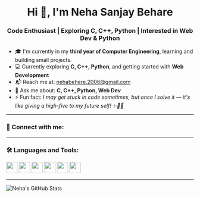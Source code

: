 <h1 align="center">Hi 👋, I'm Neha Sanjay Behare</h1>
<h3 align="center">Code Enthusiast | Exploring C, C++, Python | Interested in Web Dev & Python</h3>

- 🎓 I'm currently in my **third year of Computer Engineering**, learning and building small projects.  
- 💻 Currently exploring **C, C++, Python**, and getting started with **Web Development**  
- 📬 Reach me at: [nehabehere.2006@gmail.com](mailto:nehabehere.2006@gmail.com)  
- 💬 Ask me about: **C, C++, Python, Web Dev**
- ⚡ Fun fact:  *I may get stuck in code sometimes, but once I solve it — it's like giving a high-five to my future self! ✨🧠💖*


---

### 🤝 Connect with me:
<p align="left">
  <a href="https://www.linkedin.com/in/neha-behare-386b7b287" target="_blank">
  
  </a>
</p>

---

### 🛠️ Languages and Tools:
<p>
  <img src="https://cdn.jsdelivr.net/gh/devicons/devicon/icons/c/c-original.svg" height="30" />
  <img src="https://cdn.jsdelivr.net/gh/devicons/devicon/icons/cplusplus/cplusplus-original.svg" height="30" />
  <img src="https://cdn.jsdelivr.net/gh/devicons/devicon/icons/python/python-original.svg" height="30" />
  <img src="https://cdn.jsdelivr.net/gh/devicons/devicon/icons/html5/html5-original.svg" height="30" />
  <img src="https://cdn.jsdelivr.net/gh/devicons/devicon/icons/css3/css3-original.svg" height="30" />
  <img src="https://cdn.jsdelivr.net/gh/devicons/devicon/icons/javascript/javascript-original.svg" height="30" />
</p>

---

![Neha's GitHub Stats](https://github-readme-stats.vercel.app/api?username=nehabehere&show_icons=true&theme=radical)
